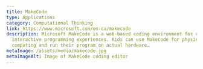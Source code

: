 ```yaml
---
title: MakeCode
type: Applications
category: Computational Thinking
link: https://www.microsoft.com/en-ca/makecode
description: Microsoft MakeCode is a web-based coding environment for creating
  interactive programming experiences. Kids can use MakeCode for physical
  computing and run their program on actual hardware.
metaImage: /assets/media/makecode.jpg
metaImageAlt: Image of MakeCode coding editor
---
```

